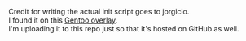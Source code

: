 Credit for writing the actual init script goes to jorgicio.  
I found it on this [Gentoo overlay](https://gpo.zugaina.org/net-vpn/nordvpn).  
I'm uploading it to this repo just so that it's hosted on GitHub as well.  

